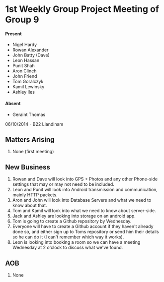 1st Weekly Group Project Meeting of Group 9
===========================================

#### Present ####
- Nigel Hardy
- Rowan Alexander
- John Batty (Dave)
- Leon Hassan
- Punit Shah
- Aron Clinch
- John Friend
- Tom Goralczyk
- Kamil Lewinsky
- Ashley Iles

#### Absent ####
- Geraint Thomas

06/10/2014 - B22 Llandinam

Matters Arising
---------------
1. None (first meeting)

New Business
------------
1. Rowan and Dave will look into GPS + Photos and any other Phone-side settings that may or may not need to be included.
2. Leon and Punit will look into Android transmission and communication, mainly HTTP packets.
3. Aron and John will look into Database Servers and what we need to know about that.
4. Tom and Kamil will look into what we need to know about server-side.
5. Jack and Ashley are looking into storage on an android app.
6. Tom is going to create a Github repository by Wednesday.
7. Everyone will have to create a Github account if they haven't already done so, and either sign up to Toms repository or send him their details so he can do it (I can't remember which way it works).
8. Leon is looking into booking a room so we can have a meeting Wednesday at 2 o'clock to discuss what we've found.

AOB
---
1. None
